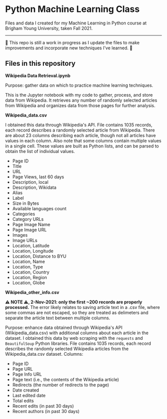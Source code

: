 # Python Machine Learning Class

Files and data I created for my Machine Learning in Python course at Brigham Young University, taken Fall 2021.


---

🚧 This repo is still a work in progress as I update the files to make improvements and incorporate new techniques I've learned. 🚧


## Files in this repository
**Wikipedia Data Retrieval.ipynb**

Purpose: gather data on which to practice machine learning techniques.

This is the Jupyter notebook with my code to gather, process, and store data from Wikipedia.
It retrieves any number of randomly selected articles from Wikipedia and organizes data from those pages for further analysis.

**Wikipedia_data.csv**

I obtained this data through Wikipedia's API.
File contains 1035 records, each record describes a randomly selected article from Wikipedia.
There are about 23 columns describing each article, though not all articles have values in each column.
Also note that some columns contain multiple values in a single cell. These values are built as Python lists, 
and can be parsed to obtain the list of individual values.
* Page ID
* Title 
* URL 
* Page Views, last 60 days
* Description, local
* Description, Wikidata
* Alias
* Label 
* Size in Bytes
* Available languages count
* Categories
* Category URLs
* Page Image Name
* Page Image URL 
* Images
* Image URLs
* Location, Latitude
* Location, Longitude
* Location, Distance to BYU
* Location, Name
* Location, Type
* Location, Country
* Location, Region
* Location, Globe 

**Wikipedia_other_info.csv**

**⚠ NOTE ⚠, 2-Nov-2021: only the first ~200 records are properly processed.** The error likely relates to saving article text in a .csv file, where some commas are not escaped, so they are treated as delimeters and separate the article text between multiple columns.

Purpose: enhance data obtained through Wikipedia's API (Wikipedia_data.csv) with additional columns about each article in the dataset. 
I obtained this data by web scraping with the `requests` and `BeautifulSoup` Python libraries.
File contains 1035 records, each record describes the randomly selected Wikipedia articles from the Wikipedia_data.csv dataset.
Columns:
* Page ID
* Page URL
* Page Info URL
* Page text (i.e., the contents of the Wikipedia article)
* Redirects (the number of redirects to the page)
* Date created
* Last edited date
* Total edits
* Recent edits (in past 30 days)
* Recent authors (in past 30 days)
